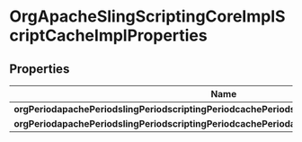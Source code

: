 
# OrgApacheSlingScriptingCoreImplScriptCacheImplProperties

## Properties
Name | Type | Description | Notes
------------ | ------------- | ------------- | -------------
**orgPeriodapachePeriodslingPeriodscriptingPeriodcachePeriodsize** | [**ConfigNodePropertyInteger**](ConfigNodePropertyInteger.md) |  |  [optional]
**orgPeriodapachePeriodslingPeriodscriptingPeriodcachePeriodadditionalUnderscoreextensions** | [**ConfigNodePropertyArray**](ConfigNodePropertyArray.md) |  |  [optional]



